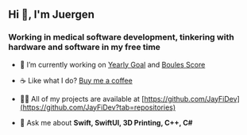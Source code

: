## Hi 👋, I'm Juergen 
### Working in medical software development, tinkering with hardware and software in my free time</h3>


- 🔭 I’m currently working on [Yearly Goal](https://jayfidev.github.io/YearlyGoalApp/) and [Boules Score](https://jayfidev.github.io/BoulesScoreApp/)

- ☕️ Like what I do? [Buy me a coffee](https://www.buymeacoffee.com/jayfm) 

- 👨‍💻 All of my projects are available at [https://github.com/JayFiDev](https://github.com/JayFiDev?tab=repositories)

- 💬 Ask me about **Swift, SwiftUI, 3D Printing, C++, C#**



